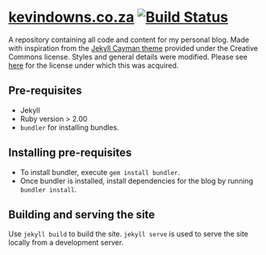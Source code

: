 # [kevindowns.co.za](www.kevindowns.co.za) [![Build Status](https://travis-ci.org/kpdowns/blog.svg?branch=master)](https://travis-ci.org/kpdowns/blog)
A repository containing all code and content for my personal blog. Made with inspiration from the [Jekyll Cayman theme](https://github.com/pietromenna/jekyll-cayman-theme) provided under the Creative Commons license. Styles and general details were modified. Please see [here](https://creativecommons.org/licenses/by/4.0/) for the license under which this was acquired.

## Pre-requisites
* Jekyll
* Ruby version > 2.00
* `bundler` for installing bundles. 

## Installing pre-requisites
* To install bundler, execute `gem install bundler`. 
* Once bundler is installed, install dependencies for the blog by running `bundler install`.

## Building and serving the site

Use `jekyll build` to build the site. `jekyll serve` is used to serve the site locally from a development server. 
